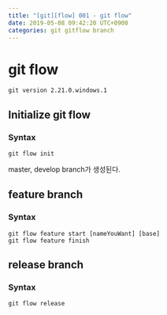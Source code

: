 ```yaml
---
title: "[git][flow] 001 - git flow"
date: 2019-05-08 09:42:20 UTC+0900
categories: git gitflow branch
---
```

# git flow
```
git version 2.21.0.windows.1
```

## Initialize git flow
### Syntax
```
git flow init
```
master, develop branch가 생성된다.

## feature branch
### Syntax
```
git flow feature start [nameYouWant] [base]
git flow feature finish
```

## release branch
### Syntax
```
git flow release
```

[jekyll-docs]: https://jekyllrb.com/docs/home
[jekyll-gh]:   https://github.com/jekyll/jekyll
[jekyll-talk]: https://talk.jekyllrb.com/
